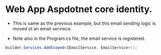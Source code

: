 # Web App Aspdotnet core identity.

- This is same as the previous example, but this email sending logic is moved ot an email serviece.

- Note also in the Program.cs file, the email service is registered. 

```cs
builder.Services.AddScoped<IEmailService, EmailService>();
```